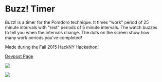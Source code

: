 # Buzz! Timer
Buzz! is a timer for the Pomdoro technique.  It times "work" period of 25 minute intervals with "rest" periods of 5 minute intervals.  The watch buzzes to tell you when the intervals change.  The dots on the screen show how many work periods you've completed!

Made during the Fall 2015 HackNY Hackathon!

[Devpost Page](http://devpost.com/software/buzz-timer)

![](http://challengepost-s3-challengepost.netdna-ssl.com/photos/production/software_photos/000/296/851/datas/gallery.jpg)


![](http://challengepost-s3-challengepost.netdna-ssl.com/photos/production/software_photos/000/296/872/datas/gallery.jpg)
